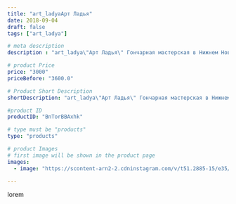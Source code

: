 ```yaml
---
title: "art_ladyaАрт Ладья"
date: 2018-09-04
draft: false
tags: ["art_ladya"]

# meta description
description : "art_ladya\"Арт Ладья\" Гончарная мастерская в Нижнем Новгороде. Изготовление керамики и мастер//-классы по обучению.  #гончар #исскуство #bccrecndj #potter #кер"

# product Price
price: "3000"
priceBefore: "3600.0"

# Product Short Description
shortDescription: "art_ladya\"Арт Ладья\" Гончарная мастерская в Нижнем Новгороде. Изготовление керамики и мастер//-классы по обучению.  #гончар #исскуство #bccrecndj #potter #керамикадляинтерьера #керамикаручнаяработа #гончарнаямастерская #керамиканазаказ #handmade #okarina #керамика #эксклюзивнаякерамика #music #ceramicar #claygoods #музыка #earthenware #ceramic #design #окарина #ocarina #flute #ceramicart #керамическаяфлейта #флейта #clay #авторскаякерамика"

#product ID
productID: "BnTorBBAxhk"

# type must be "products"
type: "products"

# product Images
# first image will be shown in the product page
images:
  - image: "https://scontent-arn2-2.cdninstagram.com/v/t51.2885-15/e35/40536261_333817807388864_944752621682425856_n.jpg?se=7&tp=1&_nc_ht=scontent-arn2-2.cdninstagram.com&_nc_cat=108&_nc_ohc=X0WVYsqkyb0AX8MeIzf&ccb=7-4&oh=951788d8b2165602187d054841cd66c1&oe=6082F82C&_nc_sid=86f79a&ig_cache_key=MTg2MTAwOTk0ODkyMjgxMjUxNg%3D%3D.2-ccb7-4"

---
```

lorem
